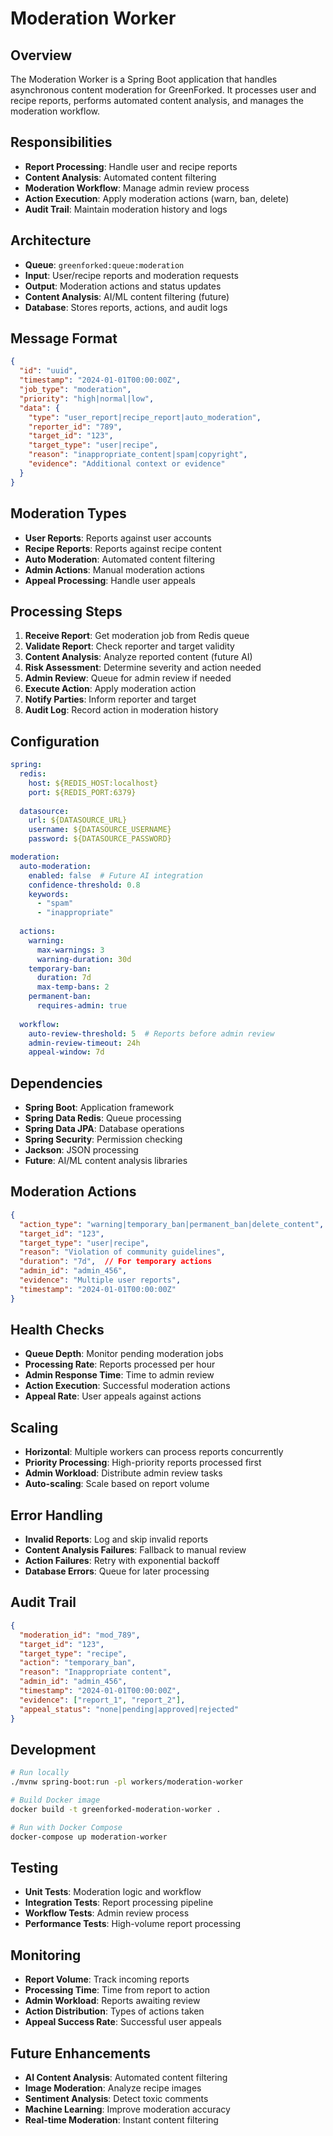 # Moderation Worker

## Overview
The Moderation Worker is a Spring Boot application that handles asynchronous content moderation for GreenForked. It processes user and recipe reports, performs automated content analysis, and manages the moderation workflow.

## Responsibilities
- **Report Processing**: Handle user and recipe reports
- **Content Analysis**: Automated content filtering
- **Moderation Workflow**: Manage admin review process
- **Action Execution**: Apply moderation actions (warn, ban, delete)
- **Audit Trail**: Maintain moderation history and logs

## Architecture
- **Queue**: `greenforked:queue:moderation`
- **Input**: User/recipe reports and moderation requests
- **Output**: Moderation actions and status updates
- **Content Analysis**: AI/ML content filtering (future)
- **Database**: Stores reports, actions, and audit logs

## Message Format
```json
{
  "id": "uuid",
  "timestamp": "2024-01-01T00:00:00Z",
  "job_type": "moderation",
  "priority": "high|normal|low",
  "data": {
    "type": "user_report|recipe_report|auto_moderation",
    "reporter_id": "789",
    "target_id": "123",
    "target_type": "user|recipe",
    "reason": "inappropriate_content|spam|copyright",
    "evidence": "Additional context or evidence"
  }
}
```

## Moderation Types
- **User Reports**: Reports against user accounts
- **Recipe Reports**: Reports against recipe content
- **Auto Moderation**: Automated content filtering
- **Admin Actions**: Manual moderation actions
- **Appeal Processing**: Handle user appeals

## Processing Steps
1. **Receive Report**: Get moderation job from Redis queue
2. **Validate Report**: Check reporter and target validity
3. **Content Analysis**: Analyze reported content (future AI)
4. **Risk Assessment**: Determine severity and action needed
5. **Admin Review**: Queue for admin review if needed
6. **Execute Action**: Apply moderation action
7. **Notify Parties**: Inform reporter and target
8. **Audit Log**: Record action in moderation history

## Configuration
```yaml
spring:
  redis:
    host: ${REDIS_HOST:localhost}
    port: ${REDIS_PORT:6379}
  
  datasource:
    url: ${DATASOURCE_URL}
    username: ${DATASOURCE_USERNAME}
    password: ${DATASOURCE_PASSWORD}

moderation:
  auto-moderation:
    enabled: false  # Future AI integration
    confidence-threshold: 0.8
    keywords:
      - "spam"
      - "inappropriate"
  
  actions:
    warning:
      max-warnings: 3
      warning-duration: 30d
    temporary-ban:
      duration: 7d
      max-temp-bans: 2
    permanent-ban:
      requires-admin: true
  
  workflow:
    auto-review-threshold: 5  # Reports before admin review
    admin-review-timeout: 24h
    appeal-window: 7d
```

## Dependencies
- **Spring Boot**: Application framework
- **Spring Data Redis**: Queue processing
- **Spring Data JPA**: Database operations
- **Spring Security**: Permission checking
- **Jackson**: JSON processing
- **Future**: AI/ML content analysis libraries

## Moderation Actions
```json
{
  "action_type": "warning|temporary_ban|permanent_ban|delete_content",
  "target_id": "123",
  "target_type": "user|recipe",
  "reason": "Violation of community guidelines",
  "duration": "7d",  // For temporary actions
  "admin_id": "admin_456",
  "evidence": "Multiple user reports",
  "timestamp": "2024-01-01T00:00:00Z"
}
```

## Health Checks
- **Queue Depth**: Monitor pending moderation jobs
- **Processing Rate**: Reports processed per hour
- **Admin Response Time**: Time to admin review
- **Action Execution**: Successful moderation actions
- **Appeal Rate**: User appeals against actions

## Scaling
- **Horizontal**: Multiple workers can process reports concurrently
- **Priority Processing**: High-priority reports processed first
- **Admin Workload**: Distribute admin review tasks
- **Auto-scaling**: Scale based on report volume

## Error Handling
- **Invalid Reports**: Log and skip invalid reports
- **Content Analysis Failures**: Fallback to manual review
- **Action Failures**: Retry with exponential backoff
- **Database Errors**: Queue for later processing

## Audit Trail
```json
{
  "moderation_id": "mod_789",
  "target_id": "123",
  "target_type": "recipe",
  "action": "temporary_ban",
  "reason": "Inappropriate content",
  "admin_id": "admin_456",
  "timestamp": "2024-01-01T00:00:00Z",
  "evidence": ["report_1", "report_2"],
  "appeal_status": "none|pending|approved|rejected"
}
```

## Development
```bash
# Run locally
./mvnw spring-boot:run -pl workers/moderation-worker

# Build Docker image
docker build -t greenforked-moderation-worker .

# Run with Docker Compose
docker-compose up moderation-worker
```

## Testing
- **Unit Tests**: Moderation logic and workflow
- **Integration Tests**: Report processing pipeline
- **Workflow Tests**: Admin review process
- **Performance Tests**: High-volume report processing

## Monitoring
- **Report Volume**: Track incoming reports
- **Processing Time**: Time from report to action
- **Admin Workload**: Reports awaiting review
- **Action Distribution**: Types of actions taken
- **Appeal Success Rate**: Successful user appeals

## Future Enhancements
- **AI Content Analysis**: Automated content filtering
- **Image Moderation**: Analyze recipe images
- **Sentiment Analysis**: Detect toxic comments
- **Machine Learning**: Improve moderation accuracy
- **Real-time Moderation**: Instant content filtering 